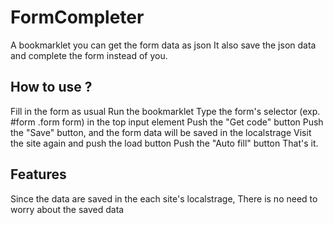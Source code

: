 FormCompleter
=======
A bookmarklet you can get the form data as json
It also save the json data and complete the form instead of you.

How to use ?
-----

Fill in the form as usual
Run the bookmarklet
Type the form's selector (exp. #form .form form) in the top input element
Push the "Get code" button
Push the "Save" button, and the form data will be saved in the localstrage
Visit the site again and push the load button
Push the "Auto fill" button
That's it.

Features
-----
Since the data are saved in the each site's localstrage, There is no need to worry about the saved data

